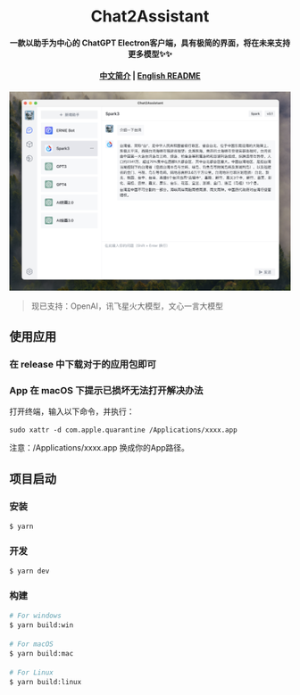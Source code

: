 <h1 align="center">Chat2Assistant</h1>
<h4 align="center">
一款以助手为中心的 ChatGPT Electron客户端，具有极简的界面，将在未来支持更多模型✨✨
</h4>

<h4 align="center">

[中文简介](README-zh.md) | [English README](README.md)

</h4>

![demo](/demo/demo-zh.png)

> 现已支持：OpenAI，讯飞星火大模型，文心一言大模型

## 使用应用

### 在 release 中下载对于的应用包即可

### App 在 macOS 下提示已损坏无法打开解决办法

打开终端，输入以下命令，并执行：

`sudo xattr -d com.apple.quarantine /Applications/xxxx.app`

注意：/Applications/xxxx.app 换成你的App路径。

## 项目启动

### 安装

```bash
$ yarn
```

### 开发

```bash
$ yarn dev
```

### 构建

```bash
# For windows
$ yarn build:win

# For macOS
$ yarn build:mac

# For Linux
$ yarn build:linux
```
